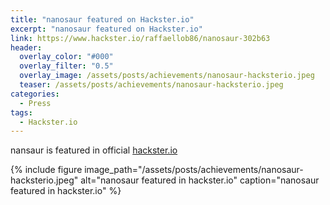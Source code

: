 ```yaml
---
title: "nanosaur featured on Hackster.io"
excerpt: "nanosaur featured on Hackster.io"
link: https://www.hackster.io/raffaellob86/nanosaur-302b63
header:
  overlay_color: "#000"
  overlay_filter: "0.5"
  overlay_image: /assets/posts/achievements/nanosaur-hacksterio.jpeg
  teaser: /assets/posts/achievements/nanosaur-hacksterio.jpeg
categories:
  - Press
tags:
  - Hackster.io
---
```


nansaur is featured in official [hackster.io](https://www.hackster.io/)

{% include figure image_path="/assets/posts/achievements/nanosaur-hacksterio.jpeg" alt="nanosaur featured in hackster.io" caption="nanosaur featured in hackster.io" %}
